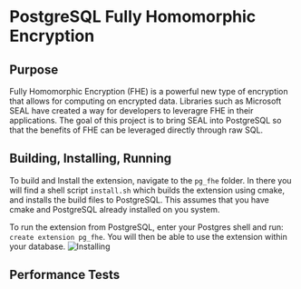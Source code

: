 # PostgreSQL Fully Homomorphic Encryption
## Purpose
Fully Homomorphic Encryption (FHE) is a powerful new type of encryption that allows for computing on encrypted data.
Libraries such as Microsoft SEAL have created a way for developers to leveragre FHE in their applications. 
The goal of this project is to bring SEAL into PostgreSQL so that the benefits of FHE can be leveraged directly through raw SQL. 
## Building, Installing, Running
To build and Install the extension, navigate to the ```pg_fhe``` folder. In there you will find a shell script ```install.sh``` which builds the extension using cmake, and installs the build files to PostgreSQL. This assumes that you have cmake and PostgreSQL already installed on you system. 

To run the extension from PostgreSQL, enter your Postgres shell and run: ```create extension pg_fhe```. You will then be able to use the extension within your database.
![Installing](../utils/screenshots/install.png)
## Performance Tests

